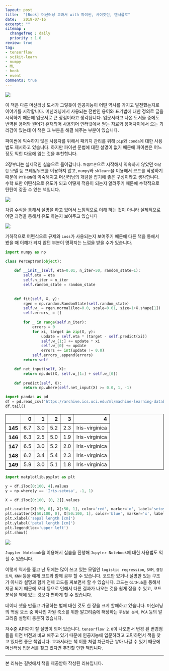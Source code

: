 ```yaml
---
layout: post
title:  "[Book] 머신러닝 교과서 with 파이썬, 사이킷런, 텐서플로"
date:   2019-07-16
excerpt: ""
sitemap :
  changefreq : daily
  priority : 1.0
review: true
tag:
- tensorflow
- scikit-learn
- numpy
- ML
- book
- event
comments: true
---
```

<img src = 'https://sihan-son.github.io/public/blog/book1.jpg'>

이 책은 다른 머신러닝 도서가 그렇듯이 인공지능이 어떤 역사를 가지고 발전했는지로 이야기를 시작합니다. 머신러닝에서 사용되는 전반인 용어와 표기법에 대한 정의로 글을 시작하기 때문에 입문서로 큰 장점이라고 생각됩니다. 입문서라고 나온 도서들 중에도 번역된 용어와 원어가 혼재되어 사용되어 인터넷에서 얻는 자료와 용어차이에서 오는 괴리감이 있는데 이 책은 그 부분을 해결 해주는 부분이 있습니다.   

파이썬에 익숙하지 않은 사용자를 위해서 패키지 관리를 위해 `pip`와 `conda`에 대한 사용법도 제시하고 있습니다. 하지만 파이썬 문법에 대한 설명이 없기 때문에 파이썬은 어느 정도 익힌 다음에 읽는 것을 추천합니다.



2장부터는 실제적인 실습으로 들어갑니다. `퍼셉트론`으로 시작해서 익숙하지 않았던 `아달린` 모델 등 프레임워크를 이용하지 않고, `numpy`와 `sklearn`을 이용해서 코드를 작성하기 때문에 `PYTHON`에 익숙해지고 머신러닝의 개념을 잡기에 좋은 구성이라고 생각합니다. 수학 또한 어떤식으로 유도가 되고 어떻게 적용이 되는지 알려주기 때문에 수학적으로 탄탄이 갖출 수 있는 책입니다.  

<img src = 'https://sihan-son.github.io/public/book/gilbut/ml/2.jpg'>  

처럼 수식을 통해서 설명을 하고 있어서 느낌적으로 이해 하는 것이 아니라 실제적으로 어떤 과정을 통해서 유도 하는지 보여주고 있습니다

<img src = 'https://sihan-son.github.io/public/book/gilbut/ml/1.jpg'>   

기하적으로 어떤식으로 규제와 `Loss`가 사용되는지 보여주기 때문에 다른 책을 통해서 봤을 때 이해가 되지 않던 부분이 명확지는 느낌을 받을 수가 있습니다. 




```python
import numpy as np
```


```python
class Perceptron(object):
    
    def __init__(self, eta=0.01, n_iter=50, random_state=1):
        self.eta = eta
        self.n_iter = n_iter
        self.random_state = random_state
    
    
    def fit(self, X, y):
        rgen = np.random.RandomState(self.random_state)
        self.w_ = rgen.normal(loc=0.0, scale=0.01, size=1+X.shape[1])
        self.errors_ = []
        
        for _ in range(self.n_iter):
            errors = 0
            for xi, target in zip(X, y):
                update = self.eta * (target - self.predict(xi))
                self.w_[1:] += update * xi
                self.w_[0] += update
                errors += int(update != 0.0)
            self.errors_.append(errors)
        return self

    def net_input(self, X):
        return np.dot(X, self.w_[1:] + self.w_[0])
    
    def predict(self, X):
        return np.where(self.net_input(X) >= 0.0, 1, -1)
```


```python
import pandas as pd
df = pd.read_csv('https://archive.ics.uci.edu/ml/machine-learning-databases/iris/iris.data', header=None)
df.tail()
```




<div>
<style scoped>
    .dataframe tbody tr th:only-of-type {
        vertical-align: middle;
    }

    .dataframe tbody tr th {
        vertical-align: top;
    }

    .dataframe thead th {
        text-align: right;
    }
</style>
<table border="1" class="dataframe">
  <thead>
    <tr style="text-align: right;">
      <th></th>
      <th>0</th>
      <th>1</th>
      <th>2</th>
      <th>3</th>
      <th>4</th>
    </tr>
  </thead>
  <tbody>
    <tr>
      <th>145</th>
      <td>6.7</td>
      <td>3.0</td>
      <td>5.2</td>
      <td>2.3</td>
      <td>Iris-virginica</td>
    </tr>
    <tr>
      <th>146</th>
      <td>6.3</td>
      <td>2.5</td>
      <td>5.0</td>
      <td>1.9</td>
      <td>Iris-virginica</td>
    </tr>
    <tr>
      <th>147</th>
      <td>6.5</td>
      <td>3.0</td>
      <td>5.2</td>
      <td>2.0</td>
      <td>Iris-virginica</td>
    </tr>
    <tr>
      <th>148</th>
      <td>6.2</td>
      <td>3.4</td>
      <td>5.4</td>
      <td>2.3</td>
      <td>Iris-virginica</td>
    </tr>
    <tr>
      <th>149</th>
      <td>5.9</td>
      <td>3.0</td>
      <td>5.1</td>
      <td>1.8</td>
      <td>Iris-virginica</td>
    </tr>
  </tbody>
</table>
</div>




```python
import matplotlib.pyplot as plt

y = df.iloc[0:100, 4].values
y = np.where(y == 'Iris-setosa', -1, 1)

X = df.iloc[0:100, [0, 2]].values

plt.scatter(X[:50, 0], X[:50, 1], color='red', marker='o', label='setosa')
plt.scatter(X[50:100, 0], X[50:100, 1], color='blue', marker='x', label='versicolor')
plt.xlabel('sepal length [cm]')
plt.ylabel('petal length [cm]')
plt.legend(loc='upper left')
plt.show()
```


<img src = 'https://sihan-son.github.io/public/book/gilbut/ml/3.png'>



`Jupyter Notebook`을 이용해서 실습을 진행해 `Jupyter Notebook`에 대한 사용법도 익힐 수 있습니다.



이렇게 역사를 훑고 난 뒤에는 많이 쓰고 있는 모델인 `logistic regression`, `SVM`, `결정 트릭`, `KNN` 등을 예제 코드와 함께 공부 할 수 있습니다. 코드만 있거나 설명만 있는 구조가 아니라 설명과 함께 전체 코드를 짜보면서 할 수 있습니다. 코드는 `GitHub`을 통해서 제공 되기 때문에 오타 등으로 인해서 다른 결과가 나오는 것을 쉽게 잡을 수 있고, 코드 분석을 책에 있는 것보다 편하게 할 수 있습니다. 


데이터 셋을 만들고 가공하는 법에 대한 것도 한 장을 크게 할애하고 있습니다. 머신러닝의 핵심 요소 중 하나인 차원 축소를 위한 알고리즘에 해당하는 `주성분 분석`, `PCA` 등의 알고리즘 설명이 충분히 있습니다. 

저수준 API까지 잘 설명이 되어 있습니다. `tensorflow 2.0`이 나오면서 변경 된 변경점들을 이전 버전과 비교 해주고 있기 때문에 인공지능에 입문하려고 고민하면서 책을 찾고 있다면 좋은 책입니다. 교과서라는 책 이름 처럼 차근차근 쌓아 나갈 수 있기 때문에 머신러닝 입문서를 찾고 있다면 추천할 만한 책입니다.

---
본 리뷰는 길벗에서 책을 제공받아 작성된 리뷰입니다. 